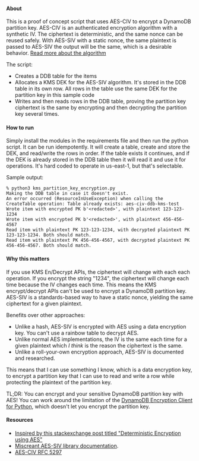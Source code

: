 #### About
This is a proof of concept script that uses AES-CIV to encrypt a DynamoDB partition key. AES-CIV is an authenticated encryption algorithm with a synthetic IV. The ciphertext is deterministic, and the same nonce can be reused safely. With AES-SIV with a static nonce, the same plaintext is passed to AES-SIV the output will be the same, which is a desirable behavior. [Read more about the algorithm](https://connect2id.com/blog/deterministic-encryption-with-aes-siv)

The script:
- Creates a DDB table for the items
- Allocates a KMS DEK for the AES-SIV algorithm. It's stored in the DDB table in its own row. All rows in the table use the same DEK for the partition key in this sample code
- Writes and then reads rows in the DDB table, proving the partition key ciphertext is the same by encrypting and then decrypting the partition key several times.

#### How to run

Simply install the modules in the requirements file and then run the python script. It can be run idempotently. It will create a table, create and store the DEK, and read/write the rows in order. If the table exists it continues, and if the DEK is already stored in the DDB table then it will read it and use it for operations. It's hard coded to operate in us-east-1, but that's selectable.

Sample output:
```text
% python3 kms_partition_key_encryption.py  
Making the DDB table in case it doesn't exist.
An error occurred (ResourceInUseException) when calling the CreateTable operation: Table already exists: aes-civ-ddb-kms-test
Wrote item with encrypted PK b'<redacted>', with plaintext 123-123-1234
Wrote item with encrypted PK b'<redacted>', with plaintext 456-456-4567
Read item with plaintext PK 123-123-1234, with decrypted plaintext PK 123-123-1234. Both should match.
Read item with plaintext PK 456-456-4567, with decrypted plaintext PK 456-456-4567. Both should match.
```

#### Why this matters
If you use KMS En/Decrypt APIs, the ciphertext will change with each each operation. If you encrypt the string "1234", the ciphertext will change each time because the IV changes each time. This means the KMS encrypt/decrypt APIs can't be used to encrypt a DynamoDB partition key. AES-SIV is a standards-based way to have a static nonce, yielding the same ciphertext for a given plaintext.

Benefits over other approaches:
- Unlike a hash, AES-SIV is encrypted with AES using a data encryption key. You can't use a rainbow table to decrypt AES.
- Unlike normal AES implementations, the IV is the same each time for a given plaintext which *I think* is the reason the ciphertext is the same.
- Unlike a roll-your-own encryption approach, AES-SIV is documented and researched.

This means that I can use something I know, which is a data encryption key, to encrypt a partition key that I can use to read and write a row while protecting the plaintext of the partition key.


TL;DR: You can encrypt and your sensitive DynamoDB partition key with AES! You can work around the limitation of the [DynamoDB Encryption Client for Python](https://docs.aws.amazon.com/dynamodb-encryption-client/latest/devguide/python.html), which doesn't let you encrypt the partition key.

#### Resources
- [Inspired by this stackexchange post titled "Deterministic Encryption using AES"](https://crypto.stackexchange.com/questions/68032/deterministic-encryption-using-aes)
- [Miscreant AES-SIV library documentation](https://github.com/miscreant/miscreant.py#api).
- [AES-CIV RFC 5297](https://tools.ietf.org/html/rfc5297)

